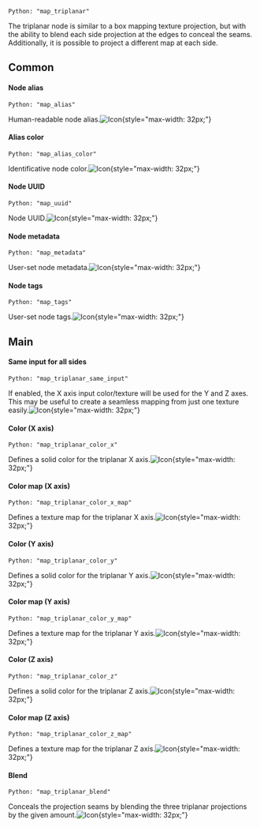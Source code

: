 `Python: "map_triplanar"`

The triplanar node is similar to a box mapping texture projection, but with the ability to blend each side projection at the edges to conceal the seams. Additionally, it is possible to project a different map at each side.
## Common

#### Node alias
`Python: "map_alias"`

Human-readable node alias.![Icon](map_triplanar_swatch.png "Icon"){style="max-width: 32px;"}


#### Alias color
`Python: "map_alias_color"`

Identificative node color.![Icon](map_triplanar_swatch.png "Icon"){style="max-width: 32px;"}


#### Node UUID
`Python: "map_uuid"`

Node UUID.![Icon](map_triplanar_swatch.png "Icon"){style="max-width: 32px;"}


#### Node metadata
`Python: "map_metadata"`

User-set node metadata.![Icon](map_triplanar_swatch.png "Icon"){style="max-width: 32px;"}


#### Node tags
`Python: "map_tags"`

User-set node tags.![Icon](map_triplanar_swatch.png "Icon"){style="max-width: 32px;"}


## Main

#### Same input for all sides
`Python: "map_triplanar_same_input"`

If enabled, the X axis input color/texture will be used for the Y and Z axes. This may be useful to create a seamless mapping from just one texture easily.![Icon](map_triplanar_swatch.png "Icon"){style="max-width: 32px;"}


#### Color (X axis)
`Python: "map_triplanar_color_x"`

Defines a solid color for the triplanar X axis.![Icon](map_triplanar_swatch.png "Icon"){style="max-width: 32px;"}


#### Color map (X axis)
`Python: "map_triplanar_color_x_map"`

Defines a texture map for the triplanar X axis.![Icon](map_triplanar_swatch.png "Icon"){style="max-width: 32px;"}


#### Color (Y axis)
`Python: "map_triplanar_color_y"`

Defines a solid color for the triplanar Y axis.![Icon](map_triplanar_swatch.png "Icon"){style="max-width: 32px;"}


#### Color map (Y axis)
`Python: "map_triplanar_color_y_map"`

Defines a texture map for the triplanar Y axis.![Icon](map_triplanar_swatch.png "Icon"){style="max-width: 32px;"}


#### Color (Z axis)
`Python: "map_triplanar_color_z"`

Defines a solid color for the triplanar Z axis.![Icon](map_triplanar_swatch.png "Icon"){style="max-width: 32px;"}


#### Color map (Z axis)
`Python: "map_triplanar_color_z_map"`

Defines a texture map for the triplanar Z axis.![Icon](map_triplanar_swatch.png "Icon"){style="max-width: 32px;"}


#### Blend
`Python: "map_triplanar_blend"`

Conceals the projection seams by blending the three triplanar projections by the given amount.![Icon](map_triplanar_swatch.png "Icon"){style="max-width: 32px;"}


